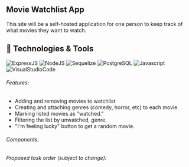 ## Movie Watchlist App

This site will be a self-hosted application for one person to keep track of what movies they want to watch.

## :wrench: Technologies & Tools

![ExpressJS](https://img.shields.io/badge/Framework-Express.js-71100f?style=flat&logo=Express.js)
![NodeJS](https://img.shields.io/badge/Runtime-Node.js-71100f?style=flat&logo=Node.js)
![Sequelize](https://img.shields.io/badge/Module-Sequelize-71100f?style=flat&logo=Sequelize)
![PostgreSQL](https://img.shields.io/badge/DBMS-PostgreSQL-71100f?style=flat&logo=PostgreSQL)
![Javascript](https://img.shields.io/badge/Code-Javascript-71100f?style=flat&logo=Javascript)
![VisualStudioCode](https://img.shields.io/badge/Tool-VS%20Code-71100f?style=flat&logo=VisualStudioCode)

###### Features:
- Adding and removing movies to watchlist
- Creating and attaching genres (comedy, horror, etc) to each movie.
- Marking listed movies as "watched."
- Filtering the list by unwatched, genre.
- "I'm feeling lucky" button to get a random movie.
###### Components:
###### Proposed task order (subject to change):